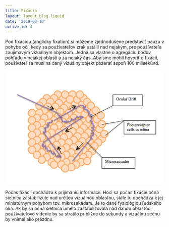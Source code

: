 ```yaml
---
title: Fixácia
layout: layout_blog.liquid
date: '2019-03-10'
active_id: 4
---
```


Pod fixáciou (anglicky fixation) si môžeme zjednodušene predstaviť pauzu v pohybe očí, kedy sa používateľov zrak ustálil nad nejakým, pre používateľa zaujímavým vizuálnym objektom. Jedná sa vlastne o agregáciu bodov pohľadu v nejakej oblasti a za nejaký čas.  Aby sme mohli hovoriť o fixácií, používateľ sa musí na daný vizuálny objekt pozerať aspoň 100 milisekúnd.

![teplotna mapa](/public/img/fixation.png)

Počas fixácií dochádza k prijímaniu informácií. Hoci sa počas fixácie očná sietnica zastabilizuje nad určitou vizuálnou oblasťou, stále tu dochádza k jej miniatúrnym pohybom tzv. mikrosakádam. Je to dané fyziológiou ľudského oka. Ak by sa očná sietnica umelo zastabilizovala nad danou oblasťou, používateľovo videnie by sa stratilo približne do sekundy a vizuálnu scénu by vnímal ako prázdnu.
